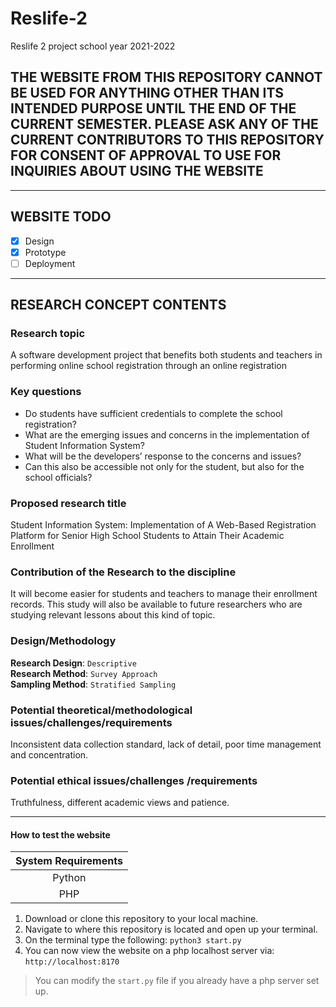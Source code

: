 # Reslife-2

Reslife 2 project school year 2021-2022

## THE WEBSITE FROM THIS REPOSITORY CANNOT BE USED FOR ANYTHING OTHER THAN ITS INTENDED PURPOSE UNTIL THE END OF THE CURRENT SEMESTER. PLEASE ASK ANY OF THE CURRENT CONTRIBUTORS TO THIS REPOSITORY FOR CONSENT OF APPROVAL TO USE FOR INQUIRIES ABOUT USING THE WEBSITE

- - -

## WEBSITE TODO

- [x] Design
- [x] Prototype
- [ ] Deployment

- - -

## RESEARCH CONCEPT CONTENTS

### Research topic

A software development project that benefits both students and teachers in performing online school registration through an online registration

### Key questions

- Do students have sufficient credentials to complete the school registration?
- What are the emerging issues and concerns in the implementation of Student Information System?
- What will be the developers’ response to the concerns and issues?
- Can this also be accessible not only for the student, but also for the school officials?

### Proposed research title

Student Information System: Implementation of A Web-Based Registration Platform for Senior High School Students to Attain Their Academic Enrollment

### Contribution of the Research to the discipline

It will become easier for students and teachers to manage their enrollment records. This study will also be available to future researchers who are studying relevant lessons about this kind of topic.

### Design/Methodology

**Research Design**: `Descriptive`\
**Research Method**: `Survey Approach`\
**Sampling Method**: `Stratified Sampling`

### Potential theoretical/methodological issues/challenges/requirements

Inconsistent data collection standard, lack of detail, poor time management and concentration.

### Potential ethical issues/challenges /requirements

Truthfulness, different academic views and patience.

- - -

#### How to test the website

| System Requirements |
| :-----------------: |
|       Python        |
|         PHP         |

1. Download or clone this repository to your local machine.
2. Navigate to where this repository is located and open up your terminal.
3. On the terminal type the following: `python3 start.py`
4. You can now view the website on a php localhost server via: `http://localhost:8170`

> You can modify the `start.py` file if you already have a php server set up.
